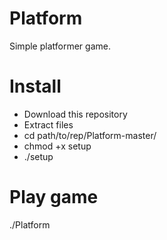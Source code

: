 # Platform
Simple platformer game.

# Install

- Download this repository
- Extract files
- cd path/to/rep/Platform-master/
- chmod +x setup
- ./setup

# Play game

./Platform
